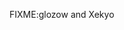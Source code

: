 <!--
  300 to 1000 words
  put title in main newsletter
  put links in this file
  for any subheads use h3 (i.e., ###)
  illustrations welcome (max width 800px)
  if uncertain about anything, just do what seems best and harding will edit
-->

FIXME:glozow and Xekyo
